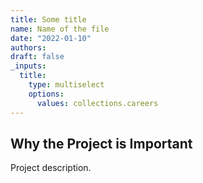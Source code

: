 ```yaml
---
title: Some title
name: Name of the file
date: "2022-01-10"
authors:
draft: false
_inputs:
  title:
    type: multiselect
    options:
      values: collections.careers
---
```


## Why the Project is Important

Project description.